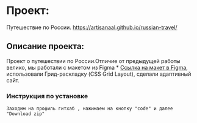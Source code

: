 # Проект:
Путешествие по России. https://artisanaal.github.io/russian-travel/
## Описание проекта:
Проект о путешествии по России.Отличие от предыдущей работы велико, мы работали с макетом из Figma * [Ссылка на макет в Figma](https://www.figma.com/file/5S2WSbEFL6awjVWJ0NWL8Q/Sprint-3_-Russia-_-desktop-mobile?node-id=28503%3A0), использовали Грид-раскладку (CSS Grid Layout), сделали адаптивный сайт.
### Инструкция по установке
	Заходим на профиль гитхаб , нажимаем на кнопку "code" и далее "Download zip"